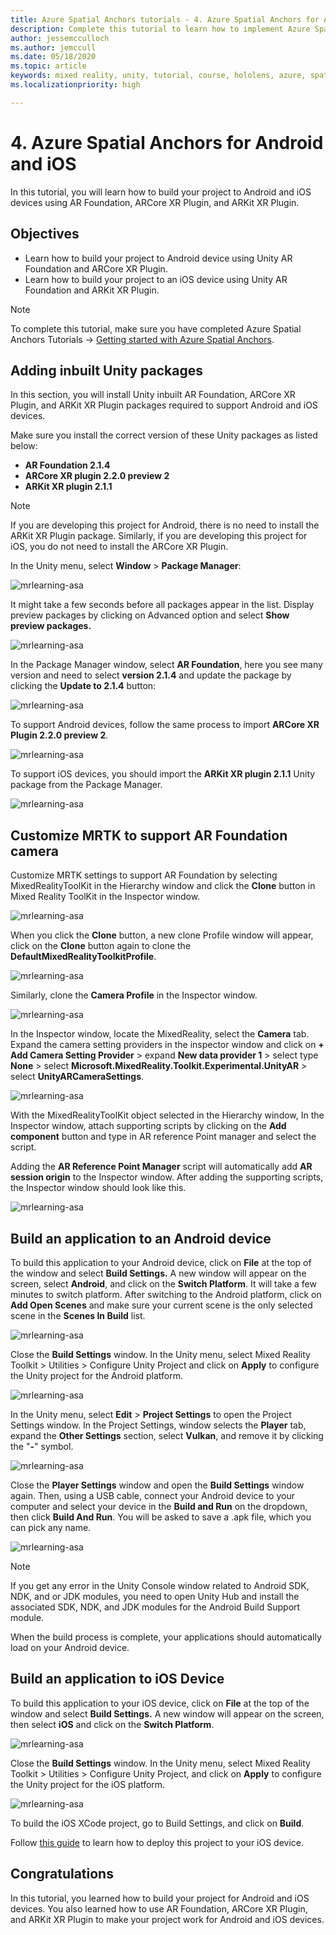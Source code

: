 ```yaml
---
title: Azure Spatial Anchors tutorials - 4. Azure Spatial Anchors for Android and iOS
description: Complete this tutorial to learn how to implement Azure Spatial Anchors within a mixed reality application.
author: jessemcculloch
ms.author: jemccull
ms.date: 05/18/2020
ms.topic: article
keywords: mixed reality, unity, tutorial, course, hololens, azure, spatial anchors
ms.localizationpriority: high

---
```


# 4. Azure Spatial Anchors for Android and iOS

In this tutorial, you will learn how to build your project to Android and iOS devices using AR Foundation, ARCore XR Plugin, and ARKit XR Plugin.

## Objectives

* Learn how to build your project to Android device using Unity AR Foundation and ARCore XR Plugin.
* Learn how to build your project to an iOS device using Unity AR Foundation and ARKit XR Plugin.

> [!NOTE]
> To complete this tutorial, make sure you have completed Azure Spatial Anchors Tutorials -> [Getting started with Azure Spatial Anchors](mrlearning-asa-ch1.md).

## Adding inbuilt Unity packages

In this section, you will install Unity inbuilt AR Foundation, ARCore XR Plugin, and ARKit XR Plugin packages required to support Android and iOS devices.

Make sure you install the correct version of these Unity packages as listed below:

* **AR Foundation 2.1.4**
* **ARCore XR plugin 2.2.0 preview 2**
* **ARKit XR plugin 2.1.1**

> [!NOTE]
> If you are developing this project for Android, there is no need to install the ARKit XR Plugin package. Similarly, if you are developing this project for iOS, you do not need to install the ARCore XR Plugin.

In the Unity menu, select **Window** > **Package Manager**:

![mrlearning-asa](images/mrlearning-asa/tutorial4-section1-step1-1.png)

It might take a few seconds before all packages appear in the list. Display preview packages by clicking on Advanced option and select **Show preview packages.**

![mrlearning-asa](images/mrlearning-asa/tutorial4-section1-step1-2.png)

In the Package Manager window, select **AR Foundation**, here you see many version and need to select **version 2.1.4** and update the package by clicking the **Update to 2.1.4** button:

![mrlearning-asa](images/mrlearning-asa/tutorial4-section1-step1-3.png)

To support Android devices, follow the same process to import **ARCore XR Plugin 2.2.0 preview 2**.

![mrlearning-asa](images/mrlearning-asa/tutorial4-section1-step1-4.png)

To support iOS devices, you should import the **ARKit XR plugin 2.1.1** Unity package from the Package Manager.

![mrlearning-asa](images/mrlearning-asa/tutorial4-section1-step1-5.png)

## Customize MRTK to support AR Foundation camera

Customize MRTK settings to support AR Foundation by selecting MixedRealityToolKit in the Hierarchy window and click the **Clone** button in Mixed Reality ToolKit in the Inspector window.

![mrlearning-asa](images/mrlearning-asa/tutorial4-section2-step1-1.png)

When you click the **Clone** button, a new clone Profile window will appear, click on the **Clone** button again to clone the **DefaultMixedRealityToolkitProfile**.

![mrlearning-asa](images/mrlearning-asa/tutorial4-section2-step1-2.png)

Similarly, clone the **Camera Profile** in the Inspector window.

![mrlearning-asa](images/mrlearning-asa/tutorial4-section2-step1-3.png)

In the Inspector window, locate the MixedReality, select the **Camera** tab. Expand the camera setting providers in the inspector window and click on **+ Add Camera Setting Provider** > expand **New data provider 1** > select type **None** > select **Microsoft.MixedReality.Toolkit.Experimental.UnityAR** > select **UnityARCameraSettings**.

![mrlearning-asa](images/mrlearning-asa/tutorial4-section2-step1-4.png)

With the MixedRealityToolKit object selected in the Hierarchy window, In the Inspector window, attach supporting scripts by clicking on the **Add component** button and type in AR reference Point manager and select the script.

Adding the  **AR Reference Point Manager** script will automatically add **AR session origin** to the Inspector window. After adding the supporting scripts, the Inspector window should look like this.

![mrlearning-asa](images/mrlearning-asa/tutorial4-section2-step1-5.png)

## Build an application to an Android device

To build this application to your Android device, click on **File** at the top of the window and select **Build Settings.** A new window will appear on the screen, select **Android**, and click on the **Switch Platform**. It will take a few minutes to switch platform. After switching to the Android platform, click on **Add Open Scenes** and make sure your current scene is the only selected scene in the **Scenes In Build** list.

![mrlearning-asa](images/mrlearning-asa/tutorial4-section3-step1-1.png)

Close the **Build Settings** window. In the Unity menu, select Mixed Reality Toolkit > Utilities > Configure Unity Project and click on **Apply** to configure the Unity project for the Android platform.

![mrlearning-asa](images/mrlearning-asa/tutorial4-section3-step1-2.png)

In the Unity menu, select **Edit** > **Project Settings** to open the Project Settings window. In the Project Settings, window selects the **Player** tab, expand the **Other Settings** section, select **Vulkan**, and remove it by clicking the "**-**" symbol.

![mrlearning-asa](images/mrlearning-asa/tutorial4-section3-step1-3.png)

Close the **Player Settings** window and open the **Build Settings** window again. Then, using a USB cable, connect your Android device to your computer and select your device in the **Build and Run** on the dropdown, then click **Build And Run**. You will be asked to save a .apk file, which you can pick any name.

![mrlearning-asa](images/mrlearning-asa/tutorial4-section3-step1-4.png)

> [!NOTE]
> If you get any error in the Unity Console window related to Android SDK, NDK, and or JDK modules, you need to open Unity Hub and install the associated SDK, NDK, and JDK modules for the Android Build Support module.

When the build process is complete, your applications should automatically load on your Android device.

## Build an application to iOS Device

To build this application to your iOS device, click on **File** at the top of the window and select **Build Settings.** A new window will appear on the screen, then select **iOS** and click on the **Switch Platform**.

![mrlearning-asa](images/mrlearning-asa/tutorial4-section4-step1-1.png)

Close the **Build Settings** window. In the Unity menu, select Mixed Reality Toolkit > Utilities > Configure Unity Project, and click on **Apply** to configure the Unity project for the iOS platform.

![mrlearning-asa](images/mrlearning-asa/tutorial4-section4-step1-2.png)

To build the iOS XCode project, go to Build Settings, and click on **Build**.

Follow [this guide](https://docs.microsoft.com/azure/spatial-anchors/quickstarts/get-started-unity-ios#export-the-xcode-project) to learn how to deploy this project to your iOS device.

## Congratulations

In this tutorial, you learned how to build your project for Android and iOS devices. You also learned how to use AR Foundation, ARCore XR Plugin, and ARKit XR Plugin to make your project work for Android and iOS devices.
